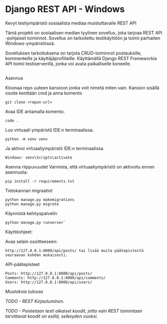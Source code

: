 # Django REST API - Windows

Kevyt testiympäristö sosiaalista mediaa muistuttavalle REST API

Tämä projekti on sosiaalisen median tyylinen sovellus, joka tarjoaa REST API -pohjaiset toiminnot. Sovellus on tarkoitettu testikäyttöön ja toimii parhaiten Windows-ympäristössä.

Sovelluksen tarkoituksena on tarjota CRUD-toiminnot postauksille, kommenteille ja käyttäjäprofiileille. Käyttämällä Django REST Frameworkia API toimii testiserverillä, jonka voi avata paikalliselle koneelle.
##
Asennus

Kloonaa repo uuteen kansioon jonka voit nimetä miten vain.
Kansion sisällä osoite kenttään cmd ja anna komento

    git clone <repon-url>

Avaa IDE antamalla komento.
    
    code .

Luo virtuaali ympäristö IDE:n terminaalissa.

    python -m venv venv

Ja aktivoi virtuaaliympäristö IDE:n terminaalissa.

    Windows: venv\Scripts\activate

Asenna riippuvuudet
Varmista, että virtuaaliympäristö on aktivoitu ennen asennusta:

    pip install -r requirements.txt

Tietokannan migraatiot

    python manage.py makemigrations
    python manage.py migrate


Käynnistä kehityspalvelin

    python manage.py runserver`

Käyttöohjeet:

Avaa selain osoitteeseen:

    http://127.0.0.1:8000/api/posts/ tai lisää muita päätepisteitä seuraavan kohdan mukaisesti.

API-päätepisteet

    Posts: http://127.0.0.1:8000/api/posts/
    Comments: http://127.0.0.1:8000/api/comments/
    Users: http://127.0.0.1:8000/api/users/


*Muutoksia tulossa*

*TODO - REST Kirjautuminen.*

*TODO - Poistetaan testi aikaiset koodit, jotta vain REST toimintaan tarvittavat koodit on esillä, selkeyden vuoksi.*